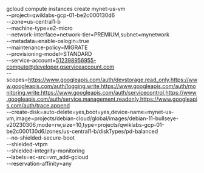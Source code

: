 



gcloud compute instances create mynet-us-vm \
    --project=qwiklabs-gcp-01-be2c000130d6 \
    --zone=us-central1-b \
    --machine-type=e2-micro \
    --network-interface=network-tier=PREMIUM,subnet=mynetwork \
    --metadata=enable-oslogin=true \
    --maintenance-policy=MIGRATE \
    --provisioning-model=STANDARD \
    --service-account=512398956955-compute@developer.gserviceaccount.com \
    --scopes=https://www.googleapis.com/auth/devstorage.read_only,https://www.googleapis.com/auth/logging.write,https://www.googleapis.com/auth/monitoring.write,https://www.googleapis.com/auth/servicecontrol,https://www.googleapis.com/auth/service.management.readonly,https://www.googleapis.com/auth/trace.append \
    --create-disk=auto-delete=yes,boot=yes,device-name=mynet-us-vm,image=projects/debian-cloud/global/images/debian-11-bullseye-v20230306,mode=rw,size=10,type=projects/qwiklabs-gcp-01-be2c000130d6/zones/us-central1-b/diskTypes/pd-balanced \
    --no-shielded-secure-boot \
    --shielded-vtpm \
    --shielded-integrity-monitoring \
    --labels=ec-src=vm_add-gcloud \
    --reservation-affinity=any
